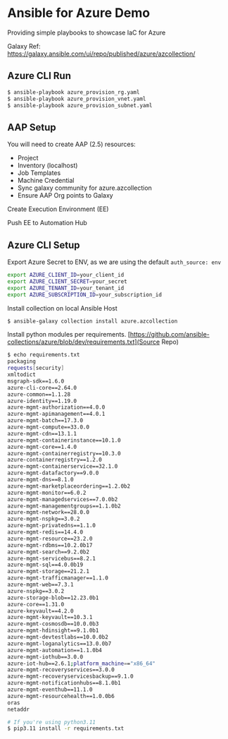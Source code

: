 # Ansible for Azure Demo #

Providing simple playbooks to showcase IaC for Azure

Galaxy Ref: https://galaxy.ansible.com/ui/repo/published/azure/azcollection/

## Azure CLI Run ##

```bash
$ ansible-playbook azure_provision_rg.yaml
$ ansible-playbook azure_provision_vnet.yaml
$ ansible-playbook azure_provision_subnet.yaml
```

## AAP Setup ##

You will need to create AAP (2.5) resources: 
- Project
- Inventory (localhost)
- Job Templates
- Machine Credential
- Sync galaxy community for azure.azcollection
- Ensure AAP Org points to Galaxy 

Create Execution Environment (EE)

Push EE to Automation Hub

## Azure CLI Setup ##

Export Azure Secret to ENV, as we are using the default ```auth_source: env```

```bash
export AZURE_CLIENT_ID=your_client_id
export AZURE_CLIENT_SECRET=your_secret
export AZURE_TENANT_ID=your_tenant_id
export AZURE_SUBSCRIPTION_ID=your_subscription_id
```

Install collection on local Ansible Host

```bash
$ ansible-galaxy collection install azure.azcollection
```

Install python modules per requirements. [https://github.com/ansible-collections/azure/blob/dev/requirements.txt](Source Repo)

```bash
$ echo requirements.txt
packaging
requests[security]
xmltodict
msgraph-sdk==1.6.0
azure-cli-core==2.64.0
azure-common==1.1.28
azure-identity==1.19.0
azure-mgmt-authorization==4.0.0
azure-mgmt-apimanagement==4.0.1
azure-mgmt-batch==17.3.0
azure-mgmt-compute==33.0.0
azure-mgmt-cdn==13.1.1
azure-mgmt-containerinstance==10.1.0
azure-mgmt-core==1.4.0
azure-mgmt-containerregistry==10.3.0
azure-containerregistry==1.2.0
azure-mgmt-containerservice==32.1.0
azure-mgmt-datafactory==9.0.0
azure-mgmt-dns==8.1.0
azure-mgmt-marketplaceordering==1.2.0b2
azure-mgmt-monitor==6.0.2
azure-mgmt-managedservices==7.0.0b2
azure-mgmt-managementgroups==1.1.0b2
azure-mgmt-network==28.0.0
azure-mgmt-nspkg==3.0.2
azure-mgmt-privatedns==1.1.0
azure-mgmt-redis==14.4.0
azure-mgmt-resource==23.2.0
azure-mgmt-rdbms==10.2.0b17
azure-mgmt-search==9.2.0b2
azure-mgmt-servicebus==8.2.1
azure-mgmt-sql==4.0.0b19
azure-mgmt-storage==21.2.1
azure-mgmt-trafficmanager==1.1.0
azure-mgmt-web==7.3.1
azure-nspkg==3.0.2
azure-storage-blob==12.23.0b1
azure-core==1.31.0
azure-keyvault==4.2.0
azure-mgmt-keyvault==10.3.1
azure-mgmt-cosmosdb==10.0.0b3
azure-mgmt-hdinsight==9.1.0b1
azure-mgmt-devtestlabs==10.0.0b2
azure-mgmt-loganalytics==13.0.0b7
azure-mgmt-automation==1.1.0b4
azure-mgmt-iothub==3.0.0
azure-iot-hub==2.6.1;platform_machine=="x86_64"
azure-mgmt-recoveryservices==3.0.0
azure-mgmt-recoveryservicesbackup==9.1.0
azure-mgmt-notificationhubs==8.1.0b1
azure-mgmt-eventhub==11.1.0
azure-mgmt-resourcehealth==1.0.0b6
oras
netaddr

# If you're using python3.11
$ pip3.11 install -r requirements.txt
```
